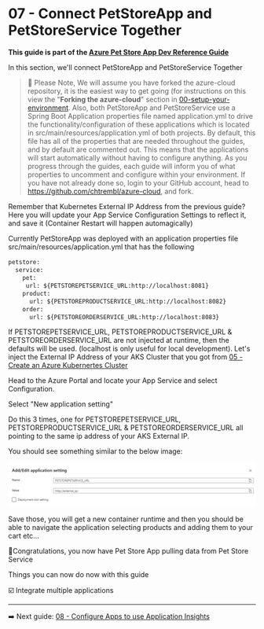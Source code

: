 # 07 - Connect PetStoreApp and PetStoreService Together

**This guide is part of the [Azure Pet Store App Dev Reference Guide](../README.md)**

In this section, we'll connect PetStoreApp and PetStoreService Together

> 📝 Please Note, We will assume you have forked the azure-cloud repository, it is the easiest way to get going (for instructions on this view the "**Forking the azure-cloud**" section in [00-setup-your-environment](../00-setup-your-environment/README.md). Also, both PetStoreApp and PetStoreService use a Spring Boot Application properties file named application.yml to drive the functionality/configuration of these applications which is located in src/main/resources/application.yml of both projects. By default, this file has all of the properties that are needed throughout the guides, and by default are commented out. This means that the applications will start automatically without having to configure anything. As you progress through the guides, each guide will inform you of what properties to uncomment and configure within your environment. If you have not already done so, login to your GitHub account, head to https://github.com/chtrembl/azure-cloud, and fork.

Remember that Kubernetes External IP Address from the previous guide? Here you will update your App Service Configuration Settings to reflect it, and save it (Container Restart will happen automagically)

Currently PetStoreApp was deployed with an application properties file src/main/resources/application.yml that has the following

```
petstore:
  service:
    pet:
     url: ${PETSTOREPETSERVICE_URL:http://localhost:8081}
    product:
      url: ${PETSTOREPRODUCTSERVICE_URL:http://localhost:8082}
    order:
      url: ${PETSTOREORDERSERVICE_URL:http://localhost:8083}
```

If PETSTOREPETSERVICE_URL, PETSTOREPRODUCTSERVICE_URL & PETSTOREORDERSERVICE_URL are not injected at runtime, then the defaults will be used. (localhost is only useful for local development). Let's inject the External IP Address of your AKS Cluster that you got from [05 - Create an Azure Kubernertes Cluster](../05-create-an-azure-k8s-cluster/README.md)

Head to the Azure Portal and locate your App Service and select Configuration.

Select "New application setting"

Do this 3 times, one for PETSTOREPETSERVICE_URL, PETSTOREPRODUCTSERVICE_URL & PETSTOREORDERSERVICE_URL all pointing to the same ip address of your AKS External IP.

You should see something similar to the below image:

![](images/07_1.png)

Save those, you will get a new container runtime and then you should be able to navigate the application selecting products and adding them to your cart etc...

🎉Congratulations, you now have Pet Store App pulling data from Pet Store Service

Things you can now do now with this guide

☑️ Integrate multiple applications

---

➡️ Next guide: [08 - Configure Apps to use Application Insights](../08-configure-apps-to-use-application-insights/README.md)
